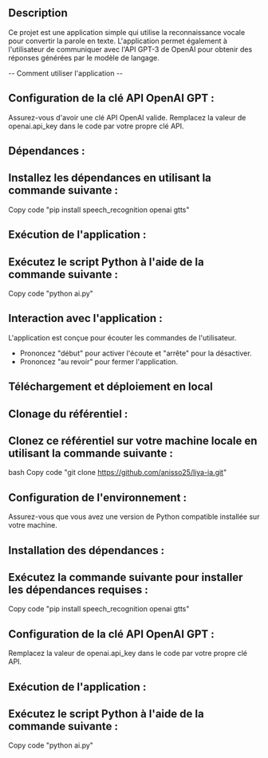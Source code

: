 ## Description

Ce projet est une application simple qui utilise la reconnaissance vocale pour convertir la parole en texte. L'application permet également à l'utilisateur de communiquer avec l'API GPT-3 de OpenAI pour obtenir des réponses générées par le modèle de langage.

-- Comment utiliser l'application --
## Configuration de la clé API OpenAI GPT :

Assurez-vous d'avoir une clé API OpenAI valide.
Remplacez la valeur de openai.api_key dans le code par votre propre clé API.

## Dépendances :
## Installez les dépendances en utilisant la commande suivante :

Copy code 
"pip install speech_recognition openai gtts"

## Exécution de l'application :
## Exécutez le script Python à l'aide de la commande suivante :

Copy code 
"python ai.py"

## Interaction avec l'application :

L'application est conçue pour écouter les commandes de l'utilisateur. 
-   Prononcez "début" pour activer l'écoute et "arrête" pour la désactiver.
-   Prononcez "au revoir" pour fermer l'application.

## Téléchargement et déploiement en local
## Clonage du référentiel :
## Clonez ce référentiel sur votre machine locale en utilisant la commande suivante :

bash 
Copy code 
"git clone <https://github.com/anisso25/liya-ia.git>"

## Configuration de l'environnement :

Assurez-vous que vous avez une version de Python compatible installée sur votre machine.
## Installation des dépendances :
## Exécutez la commande suivante pour installer les dépendances requises :

Copy code 
"pip install speech_recognition openai gtts"

## Configuration de la clé API OpenAI GPT :

Remplacez la valeur de openai.api_key dans le code par votre propre clé API.

## Exécution de l'application :
## Exécutez le script Python à l'aide de la commande suivante :

Copy code 
"python ai.py"
